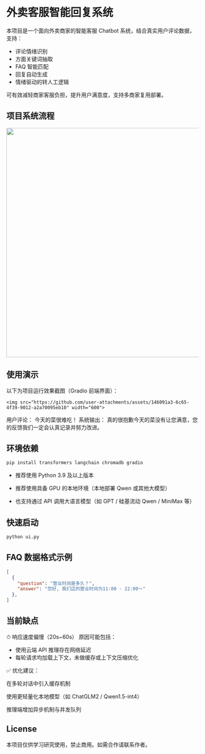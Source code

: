 # 外卖客服智能回复系统
本项目是一个面向外卖商家的智能客服 Chatbot 系统，结合真实用户评论数据，支持：
- 评论情绪识别
- 方面关键词抽取
- FAQ 智能匹配
- 回复自动生成
- 情绪驱动的转人工逻辑

可有效减轻商家客服负担，提升用户满意度，支持多商家复用部署。



## 项目系统流程
<img src="https://github.com/user-attachments/assets/77d1f9b9-6a0d-4a5a-b4ec-7abf16aa840b" width="600">

## 使用演示
以下为项目运行效果截图（Gradio 前端界面）：
```
<img src="https://github.com/user-attachments/assets/146091a3-6c65-4f39-9012-a2a70095eb10" width="600">
```
用户评论：
今天的菜很难吃！
系统输出：
真的很抱歉今天的菜没有让您满意，您的反馈我们一定会认真记录并努力改进。

## 环境依赖
```bash
pip install transformers langchain chromadb gradio
```
- 推荐使用 Python 3.9 及以上版本

- 推荐使用具备 GPU 的本地环境（本地部署 Qwen 或其他大模型）

- 也支持通过 API 调用大语言模型（如 GPT / 硅基流动 Qwen / MiniMax 等）

## 快速启动
```bash
python ui.py
```
## FAQ 数据格式示例
```json
[
  {
    "question": "营业时间是多久？",
    "answer": "您好, 我们店的营业时间为11:00 - 22:00～"
  },
]
```

## 当前缺点
⏱ 响应速度偏慢（20s~60s）
原因可能包括：
- 使用云端 API 推理存在网络延迟
- 每轮请求均加载上下文，未做缓存或上下文压缩优化



✅ 优化建议：

在多轮对话中引入缓存机制

使用更轻量化本地模型（如 ChatGLM2 / Qwen1.5-int4）

推理端增加异步机制与并发队列
## License
本项目仅供学习研究使用，禁止商用。如需合作请联系作者。

